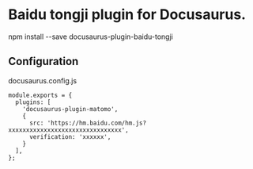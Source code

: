 #  Baidu tongji plugin for Docusaurus.

npm install --save docusaurus-plugin-baidu-tongji

## Configuration

docusaurus.config.js
```
module.exports = {
  plugins: [
    'docusaurus-plugin-matomo',
    {
      src: 'https://hm.baidu.com/hm.js?xxxxxxxxxxxxxxxxxxxxxxxxxxxxxxxx',
      verification: 'xxxxxx',
    }
  ],
};
```
